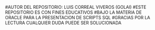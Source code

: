 #AUTOR DEL REPOSITORIO: LUIS CORREAL VIVEROS (GOLAI)
#ESTE REPOSITORIO ES CON FINES EDUCATIVOS
#BAJO LA MATERIA DE ORACLE PARA LA PRESENTACION DE SCRIPTS SQL
#GRACIAS POR LA LECTURA CUALQUIER DUDA PUEDE SER SOLUCIONADA
